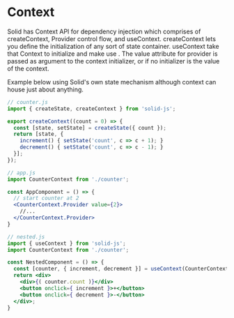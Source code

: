 # Context

Solid has Context API for dependency injection which comprises of createContext, Provider control flow, and useContext. createContext lets you define the initialization of any sort of state container. useContext take that Context to initialize and make use . The value attribute for provider is passed as argument to the context initializer, or if no initializer is the value of the context.

Example below using Solid's own state mechanism although context can house just about anything.

```jsx
// counter.js
import { createState, createContext } from 'solid-js';

export createContext((count = 0) => {
  const [state, setState] = createState({ count });
  return [state, {
    increment() { setState('count', c => c + 1); }
    decrement() { setState('count', c => c - 1); }
  }];
});

// app.js
import CounterContext from './counter';

const AppComponent = () => {
  // start counter at 2
  <CounterContext.Provider value={2}>
    //...
  </CounterContext.Provider>
}

// nested.js
import { useContext } from 'solid-js';
import CounterContext from './counter';

const NestedComponent = () => {
  const [counter, { increment, decrement }] = useContext(CounterContext);
  return <div>
    <div>{( counter.count )}</div>
    <button onclick={ increment }>+</button>
    <button onclick={ decrement }>-</button>
  </div>;
}
```

